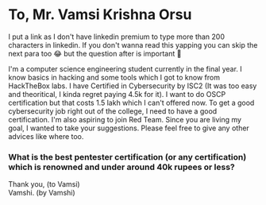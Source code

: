 # To, Mr. Vamsi Krishna Orsu
I put a link as I don't have linkedin premium to type more than 200 characters in linkedin. If you don't wanna read this yapping you can skip the next para too 😂 but the question after is important 👀

I'm a computer science engineering student currently in the final year. I know basics in hacking and some tools which I got to know from HackTheBox labs. I have Certified in Cybersecurity by ISC2 (It was too easy and theoritical, I kinda regret paying 4.5k for it). I want to do OSCP certification but that costs 1.5 lakh which I can't offered now. To get a good cybersecurity job right out of the college, I need to have a good certification. I'm also aspiring to join Red Team. Since you are living my goal, I wanted to take your suggestions. Please feel free to give any other advices like where too.

### What is the best pentester certification (or any certification) which is renowned and under around 40k rupees or less?

Thank you, (to Vamsi)  
Vamshi. (by Vamshi) 
